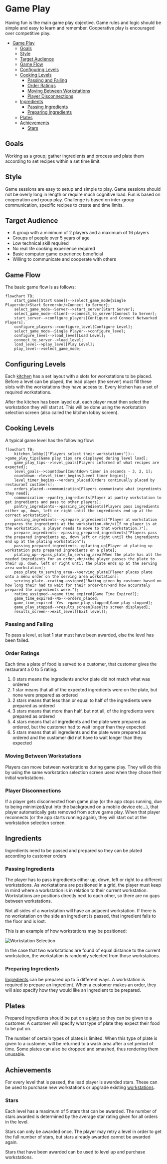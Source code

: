 # Game Play

Having fun is the main game play objective. Game rules and logic should be simple and easy to learn and remember. Cooperative play is encouraged over competitive play.

- [Game Play](#game-play)
  - [Goals](#goals)
  - [Style](#style)
  - [Target Audience](#target-audience)
  - [Game Flow](#game-flow)
  - [Configuring Levels](#configuring-levels)
  - [Cooking Levels](#cooking-levels)
    - [Passing and Failing](#passing-and-failing)
    - [Order Ratings](#order-ratings)
    - [Moving Between Workstations](#moving-between-workstations)
    - [Player Disconnections](#player-disconnections)
  - [Ingredients](#ingredients)
    - [Passing Ingredients](#passing-ingredients)
    - [Preparing Ingredients](#preparing-ingredients)
  - [Plates](#plates)
  - [Achievements](#achievements)
    - [Stars](#stars)

## Goals

Working as a group; gather ingredients and process and plate them according to set recipes within a set time limit.

## Style

Game sessions are easy to setup and simple to play. Game sessions should not be overly long in length or require much cognitive load. Fun is based on cooperation and group play. Challenge is based on inter-group communication, specific recipes to create and time limits.

## Target Audience

* A group with a minimum of 2 players and a maximum of 16 players
* Groups of people over 5 years of age
* Low technical skill required
* No real life cooking experience required
* Basic computer game experience beneficial
* Willing to communicate and cooperate with others

## Game Flow

The basic game flow is as follows:

```mermaid
flowchart TB;
    start_game([Start Game])-->select_game_mode{Single Player<br/>Start Server<br/>Connect to Server};
    select_game_mode--Server-->start_server[Start Server];
    select_game_mode--Client-->connect_to_server[Connect to Server];
    start_server-->configure_players[Configure and Connect Networked Players];
    configure_players-->configure_level[Configure Level];
    select_game_mode--Single Player-->configure_level;
    configure_level-->load_level[Load Level];
    connect_to_server-->load_level;
    load_level-->play_level[Play Level];
    play_level-->select_game_mode;
```

## Configuring Levels

Each [kitchen](kitchens.md) has a set layout with a slots for workstations to be placed. Before a level can be played, the lead player (the server) must fill these slots with the workstations they have access to. Every kitchen has a set of required workstations.

After the kitchen has been layed out, each player must then select the workstation they will start at. This will be done using the workstation selection screen (also called the kitchen lobby screen).

## Cooking Levels

A typical game level has the following flow:

```mermaid
flowchart TB;
    kitchen_lobby(["Players select their workstations"])-->game_play_tips[Game play tips are displayed during level load];
    game_play_tips-->level_goals[Players informed of what recipes are expected];
    level_goals-->countdown[Countdown timer in seconds - 3, 2, 1];
    countdown-->level_timer_begins[Level timer begins];
    level_timer_begins-->orders_placed[Orders continually placed by restaurant customers];
    orders_placed-->communication[Players communicate what ingredients they need];
    communication-->pantry_ingredients[Player at pantry workstation to get ingredients and pass to other players];
    pantry_ingredients-->passing_ingredients[Players pass ingredients either up, down, left or right until the ingredients end up at the correct workstation];
    passing_ingredients-->prepare_ingredients["Player at workstation prepares the ingredients at the workstation.<br/>(If no player is at the workstation, a player needs to move to that workstation.)"];
    prepare_ingredients-->passing_prepared_ingredients["Players pass the prepared ingredients up, down left or right until the ingredients end up at the plating workstation"];
    passing_prepared_ingredients-->plating_up[Player at plating up workstation puts prepared ingredients on a plate];
    plating_up-->pass_plate_to_serving_area[When the plate has all the needed ingredients for an order,<br/>the player passes the plate to their up, down, left or right until the plate ends up at the serving area workstation];
    pass_plate_to_serving_area-->serving_plate[Player places plate onto a menu order on the serving area workstation];
    serving_plate-->rating_assigned["Rating given by customer based on how long their had to wait for their order<br/>and how accurately prepared the ingredients were."];
    rating_assigned-->game_time_expired{Game Time Expired?};
    game_time_expired--No-->orders_placed;
    game_time_expired--Yes-->game_play_stopped[Game play stopped];
    game_play_stopped-->results_screen[Results screen displayed];
    results_screen-->exit_level([Exit level]);
```

### Passing and Failing

To pass a level, at last 1 star must have been awarded, else the level has been failed.

### Order Ratings

Each time a plate of food is served to a customer, that customer gives the restaurant a 0 to 5 rating.

1. 0 stars means the ingredients and/or plate did not match what was ordered
2. 1 star means that all of the expected ingredients were on the plate, but none were prepared as ordered
3. 2 stars means that less than or equal to half of the ingredients were prepared as ordered
4. 3 stars means that more than half, but not all, of the ingredients were prepared as ordered
5. 4 stars means that all ingredients and the plate were prepared as ordered, but the customer had to wait longer than they expected
6. 5 stars means that all ingredients and the plate were prepared as ordered and the customer did not have to wait longer than they expected

### Moving Between Workstations

Players can move between workstations during game play. They will do this by using the same workstation selection screen used when they chose their initial workstations.

### Player Disconnections

If a player gets disconnected from game play (or the app stops running, due to being minimized/put into the background on a mobile device etc...), that player automatically gets removed from active game play. When that player reconnects (or the app starts running again), they will start out at the workstation selection screen.

## Ingredients

Ingredients need to be passed and prepared so they can be plated according to customer orders

### Passing Ingredients

The player has to pass ingredients either up, down, left or right to a different workstations. As workstations are positioned in a grid, the player must keep in mind where a workstation is in relation to their current workstation. Workstations are positions directly next to each other, so there are no gaps between workstations.

Not all sides of a workstation will have an adjacent workstation. If there is no workstation on the side an ingredient is passed, that ingredient falls to the floor and is lost.

This is an example of how workstations may be positioned:

![Workstation Selection](images/workstation_selection.drawio.png)

In the case that two workstations are found of equal distance to the current workstation, the workstation is randomly selected from those workstations.

### Preparing Ingredients

[Ingredients](ingredients.md) can be prepared up to 5 different ways. A workstation is required to prepare an ingredient. When a customer makes an order, they will also specify how they would like an ingredient to be prepared.

## Plates

Prepared ingredients should be put on a [plate](plates.md) so they can be given to a customer. A customer will specify what type of plate they expect their food to be put on.

The number of certain types of plates is limited. When this type of plate is given to a customer, will be returned to a wash area after a set period of time. Some plates can also be dropped and smashed, thus rendering them unusable.

## Achievements

For every level that is passed, the lead player is awarded stars. These can be used to purchase new workstations or upgrade existing [workstations](workstations.md).

### Stars

Each level has a maximum of 5 stars that can be awarded. The number of stars awarded is determined by the average star rating given for all orders in the level.

Stars can only be awarded once. The player may retry a level in order to get the full number of stars, but stars already awarded cannot be awarded again.

Stars that have been awarded can be used to level up and purchase workstations.
